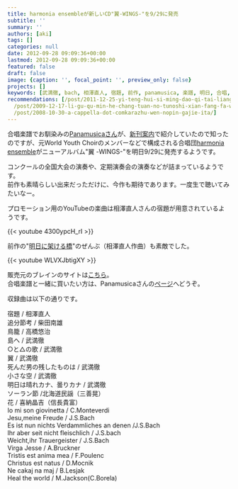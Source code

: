 ```yaml
---
title: harmonia ensembleが新しいCD"翼-WINGS-"を9/29に発売
subtitle: ''
summary: ''
authors: [aki]
tags: []
categories: null
date: 2012-09-28 09:09:36+00:00
lastmod: 2012-09-28 09:09:36+00:00
featured: false
draft: false
image: {caption: '', focal_point: '', preview_only: false}
projects: []
keywords: [武満徹, bach, 相澤直人, 宿題, 前作, panamusica, 楽譜, 明日, 合唱, 演奏]
recommendations: [/post/2011-12-25-yi-teng-hui-si-ming-dao-qi-tai-liang-shi-noxuan-nda-xue-sheng-he-chang-notameno-sutiyudentosongubutuku-gare-i/,
  /post/2009-12-17-li-gu-qu-min-he-chang-tuan-no-tunoshi-xian-fang-fa-wang-xiang-number-tlros-wotong-zitesi-tutakoto/,
  /post/2008-10-30-a-cappella-dot-comkarazhu-wen-nopin-gajie-ita/]
---
```

合唱楽譜でお馴染みの[Panamusicaさん](http://www.panamusica.co.jp/ja/)が、[新刊案内](http://www.panamusica.co.jp/ja/new/index.html)で紹介していたので知ったのですが、元World Youth Choirのメンバーなどで構成される合唱団[harmonia ensemble](http://www.harmonia-ensemble.com/)がニューアルバム"翼 -WINGS-"を明日9/29に発売するようです。

コンクールの全国大会の演奏や、定期演奏会の演奏などが詰まっているようです。  
前作も素晴らしい出来だっただけに、今作も期待であります。一度生で聴いてみたいなー。

プロモーション用のYouTubeの楽曲は相澤直人さんの宿題が用意されているようです。

{{< youtube 4300ypcH_rI >}}

前作の"[明日に架ける橋](http://www.brain-shop.net/shop/g/gOSBR-28003/)"のぜんぶ（相澤直人作曲）も素敵でした。

{{< youtube WLVXJbtigXY >}}

販売元のブレインのサイトは[こちら](http://www.brain-shop.net/shop/g/gOSBR-29010/)。  
合唱楽譜と一緒に買いたい方は、Panamusicaさんの[ページ](http://www.panamusica.co.jp/ja/product/14332/)へどうぞ。

収録曲は以下の通りです。

宿題 / 相澤直人  
追分節考 / 柴田南雄  
鳥籠 / 高橋悠治  
島へ / 武満徹  
○と△の歌 / 武満徹  
翼 / 武満徹  
死んだ男の残したものは / 武満徹  
小さな空 / 武満徹  
明日は晴れカナ、曇りカナ / 武満徹  
ソーラン節 /北海道民謡（三善晃）  
花 / 喜納晶吉（信長貴富）  
Io mi son giovinetta / C.Monteverdi  
Jesu,meine Freude / J.S.Bach  
Es ist nun nichts Verdammliches an denen /J.S.Bach  
Ihr aber seit nicht fleischlich / J.S.bach  
Weicht,ihr Trauergeister / J.S.Bach  
Virga Jesse / A.Bruckner  
Tristis est anima mea / F.Poulenc  
Christus est natus / D.Mocnik  
Ne cakaj na maj / B.Lesjak  
Heal the world / M.Jackson(C.Borela)


